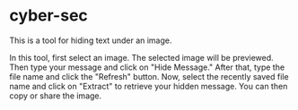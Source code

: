 # cyber-sec
This is a tool for hiding text under an image.


In this tool, first select an image. The selected image will be previewed. Then type your message and click on "Hide Message." After that, type the file name and click the "Refresh" button. Now, select the recently saved file name and click on "Extract" to retrieve your hidden message. You can then copy or share the image.
